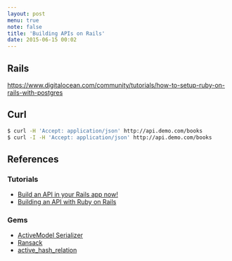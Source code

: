 ```yaml
---
layout: post
menu: true
note: false
title: 'Building APIs on Rails'
date: 2015-06-15 00:02
---
```


## Rails

https://www.digitalocean.com/community/tutorials/how-to-setup-ruby-on-rails-with-postgres

## Curl

``` bash
$ curl -H 'Accept: application/json' http://api.demo.com/books
$ curl -I -H 'Accept: application/json' http://api.demo.com/books
```

## References

### Tutorials

- [Build an API in your Rails app now!](https://labs.kollegorna.se/blog/2015/04/build-an-api-now/)
- [Building an API with Ruby on Rails](https://www.codeschool.com/courses/surviving-apis-with-rails)

### Gems

- [ActiveModel Serializer](https://github.com/rails-api/active_model_serializers)
- [Ransack](https://github.com/activerecord-hackery/ransack)
- [active_hash_relation](https://github.com/kollegorna/active_hash_relation)
